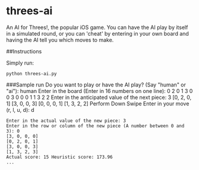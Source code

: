 threes-ai
=========

An AI for Threes!, the popular iOS game. You can have the AI play by itself in a simulated round, or you can 'cheat' by entering in your own board and having the AI tell you which moves to make.

##Instructions

Simply run:

    python threes-ai.py
    
###Sample run
    Do you want to play or have the AI play? (Say "human" or "ai"): human
    Enter in the board (Enter in 16 numbers on one line): 0 2 0 1 3 0 0 3 0 0 0 1 1 3 2 2
    Enter in the anticipated value of the next piece: 3
    [0, 2, 0, 1]
    [3, 0, 0, 3]
    [0, 0, 0, 1]
    [1, 3, 2, 2]
    Perform Down Swipe
    Enter in your move (r, l, u, d): d
    
    Enter in the actual value of the new piece: 3
    Enter in the row or column of the new piece (A number between 0 and 3): 0
    [3, 0, 0, 0]
    [0, 2, 0, 1]
    [3, 0, 0, 3]
    [1, 3, 2, 3]
    Actual score: 15 Heuristic score: 173.96
    ...
